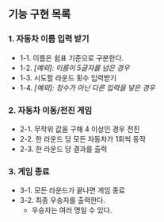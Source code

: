 ## 기능 구현 목록
### 1. 자동차 이름 입력 받기
  - 1-1. 이름은 쉼표 기준으로 구분한다.
  - 1-2. _[예외]: 이름이 5글자를 넘은 경우_
  - 1-3. 시도할 라운드 횟수 입력받기
  - 1-4. _[예외]: 정수가 아닌 다른 입력을 넣은 경우_
### 2. 자동차 이동/전진 게임 
  - 2-1. 무작위 값을 구해 4 이상인 경우 전진
  - 2-2. 한 라운드 당 모든 자동차가 1회씩 동작
  - 2-3. 한 라운드 당 결과를 출력
### 3. 게임 종료
  - 3-1. 모든 라운드가 끝나면 게임 종료
  - 3-2. 최종 우숭자를 출력한다.
    - 우승자는 여러 명일 수 있다.